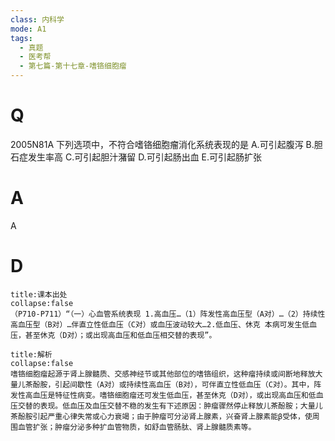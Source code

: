 ```yaml
---
class: 内科学
mode: A1
tags:
  - 真题
  - 医考帮
  - 第七篇-第十七章-嗜铬细胞瘤
---
```


# Q
2005N81A 下列选项中，不符合嗜铬细胞瘤消化系统表现的是
A.可引起腹泻
B.胆石症发生率高
C.可引起胆汁潴留
D.可引起肠出血
E.可引起肠扩张

# A
A
# D
```ad-note
title:课本出处
collapse:false
（P710-P711）“（一）心血管系统表现 1.高血压…（1）阵发性高血压型（A对）…（2）持续性高血压型（B对）…伴直立性低血压（C对）或血压波动较大…2.低血压、休克 本病可发生低血压，甚至休克（D对）；或出现高血压和低血压相交替的表现”。
```

```ad-summary
title:解析
collapse:false
嗜铬细胞瘤起源于肾上腺髓质、交感神经节或其他部位的嗜铬组织，这种瘤持续或间断地释放大量儿茶酚胺，引起间歇性（A对）或持续性高血压（B对），可伴直立性低血压（C对）。其中，阵发性高血压是特征性病变。嗜铬细胞瘤还可发生低血压，甚至休克（D对），或出现高血压和低血压交替的表现。低血压及血压交替不稳的发生有下述原因：肿瘤骤然停止释放儿茶酚胺；大量儿茶酚胺引起严重心律失常或心力衰竭；由于肿瘤可分泌肾上腺素，兴奋肾上腺素能β受体，使周围血管扩张；肿瘤分泌多种扩血管物质，如舒血管肠肽、肾上腺髓质素等。
```

